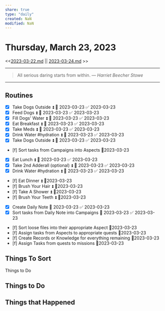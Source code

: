 ```yaml
---
share: true
type: "daily"
created: NaN 
modified: NaN
---
```

# Thursday, March 23, 2023
<<[2023-03-22.md](./2023-03-22.md) || [2023-03-24.md](./2023-03-24.md) >>

---

> All serious daring starts from within.
> — <cite>Harriet Beecher Stowe</cite>

---
 
## Routines
- [x] Take Dogs Outside ⏫ 📅 2023-03-23 ✅ 2023-03-23
- [x] Feed Dogs ⏫ 📅 2023-03-23 ✅ 2023-03-23
- [x] Fill Dogs' Water ⏫ 📅 2023-03-23 ✅ 2023-03-23
- [x] Eat Breakfast ⏫ 📅 2023-03-23 ✅ 2023-03-23
- [x] Take Meds ⏫ 📅 2023-03-23 ✅ 2023-03-23
- [x] Drink Water #hydration  ⏫ 📅 2023-03-23 ✅ 2023-03-23
- [x] Take Dogs Outside ⏫ 📅 2023-03-23 ✅ 2023-03-23
- [f] Sort tasks from Campaigns into Aspects 📆2023-03-23
- [x] Eat Lunch ⏫ 📅 2023-03-23 ✅ 2023-03-23
- [x] Take 2nd Adderall (optional) ⏫ 📅 2023-03-23 ✅ 2023-03-23
- [x] Drink Water #hydration  ⏫ 📅 2023-03-23 ✅ 2023-03-23
- [f] Eat Dinner ⏫ 📆2023-03-23
- [f] Brush Your Hair ⏫ 📆2023-03-23
- [f] Take A Shower ⏫ 📆2023-03-23
- [f] Brush Your Teeth ⏫ 📆2023-03-23
- [x] Create Daily Note 📅 2023-03-23 ✅ 2023-03-23
- [x] Sort tasks from Daily Note into Campaigns 📅 2023-03-23 ✅ 2023-03-23

- [f] Sort loose files into their appropriate Aspect 📆2023-03-23
- [f] Assign tasks from Aspects to appropriate quests 📆2023-03-23
- [f] Create Records or Knowledge for everything remaining 📆2023-03-23
- [f] Assign Tasks from quests to missions 📆2023-03-23


## Things To Sort
Things to Do
 



## Things to Do


## Things that Happened
